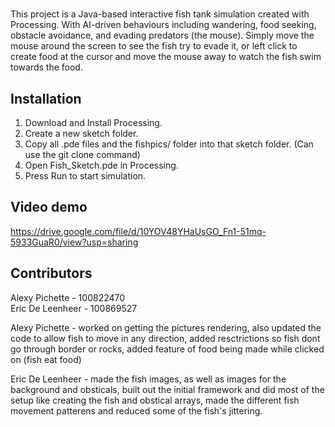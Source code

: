 # 
This project is a Java-based interactive fish tank simulation created with Processing. With AI-driven behaviours including wandering, food seeking, obstacle avoidance, and evading predators (the mouse). Simply move the mouse around the screen to see the fish try to evade it, or left click to create food at the cursor and move the mouse away to watch the fish swim towards the food.

## Installation
1. Download and Install Processing.
2. Create a new sketch folder.
3. Copy all .pde files and the fishpics/ folder into that sketch folder. (Can use the git clone command)
4. Open Fish_Sketch.pde in Processing.
5. Press Run to start simulation.


## Video demo
   https://drive.google.com/file/d/10YOV48YHaUsGO_Fn1-51mq-5933GuaR0/view?usp=sharing

 ## Contributors 

   Alexy Pichette         - 100822470             
   Eric De Leenheer       - 100869527




   Alexy Pichette - worked on getting the pictures rendering, also updated the code to allow fish to move in any direction,
                    added resctrictions so fish dont go through border or rocks, added feature of food being made while clicked on (fish eat food)

   Eric De Leenheer - made the fish images, as well as images for the background and obsticals, built out the initial framework and did most of the setup
                      like creating the fish and obstical arrays, made the different fish movement patterens and reduced some of the fish's jittering. 

